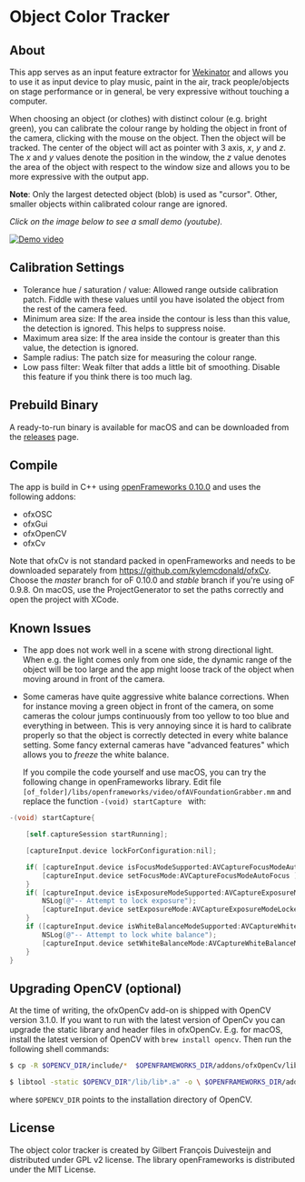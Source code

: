 # Object Color Tracker



## About

This app serves as an input feature extractor for [Wekinator](http://www.wekinator.org) and allows you to use it as input device to play music, paint in the air, track people/objects on stage performance or in general, be very expressive without touching a computer. 

When choosing an object (or clothes) with distinct colour (e.g. bright green), you can calibrate the colour range by holding the object in front of the camera, clicking with the mouse on the object. Then the object will be tracked. The center of the object will act as pointer with 3 axis, *x*, *y* and *z*. The *x* and *y* values denote the position in the window, the *z* value denotes the area of the object with respect to the window size and allows you to be more expressive with the output app. 

**Note**: Only the largest detected object (blob) is used as "cursor". Other, smaller objects within calibrated colour range are ignored.

*Click on the image below to see a small demo (youtube).*

[![Demo video](https://img.youtube.com/vi/rXNgobgluP0/0.jpg)](http://www.youtube.com/watch?v=rXNgobgluP0)


## Calibration Settings

- Tolerance hue / saturation / value: Allowed range outside calibration patch. Fiddle with these values until you have isolated the object from the rest of the camera feed. 
- Minimum area size: If the area inside the contour is less than this value, the detection is ignored. This helps to suppress noise.
- Maximum area size: If the area inside the contour is greater than this value, the detection is ignored.
- Sample radius: The patch size for measuring the colour range.
- Low pass filter: Weak filter that adds a little bit of smoothing. Disable this feature if you think there is too much lag.

## Prebuild Binary

A ready-to-run binary is available for macOS and can be downloaded from the [releases](https://github.com/gilbertfrancois/object-color-tracker/releases) page.

## Compile

The app is build in C++ using [openFrameworks 0.10.0](http://www.openframeworks.cc) and uses the following addons:

- ofxOSC
- ofxGui
- ofxOpenCV
- ofxCv

Note that ofxCv is not standard packed in openFrameworks and needs to be downloaded separately from https://github.com/kylemcdonald/ofxCv. Choose the *master* branch for oF 0.10.0 and _stable_ branch if you're using oF 0.9.8. On macOS, use the ProjectGenerator to set the paths correctly and open the project with XCode. 

## Known Issues

- The app does not work well in a scene with strong directional light. When e.g. the light comes only from one side, the dynamic range of the object will be too large and the app might loose track of the object when moving around in front of the camera.

- Some cameras have quite aggressive white balance corrections. When for instance moving a green object in front of the camera, on some cameras the colour jumps continuously from too yellow to too blue and everything in between. This is very annoying since it is hard to calibrate properly so that the object is correctly detected in every white balance setting. Some fancy external cameras have "advanced features" which allows you to _freeze_ the white balance. 

  If you compile the code yourself and use macOS, you can try the following change in openFrameworks library. Edit file `[of_folder]/libs/openframeworks/video/ofAVFoundationGrabber.mm` and replace the function `-(void) startCapture ` with:


```objective-c
-(void) startCapture{

	[self.captureSession startRunning];

	[captureInput.device lockForConfiguration:nil];

    if( [captureInput.device isFocusModeSupported:AVCaptureFocusModeAutoFocus] ) {
        [captureInput.device setFocusMode:AVCaptureFocusModeAutoFocus ];
    }
    if( [captureInput.device isExposureModeSupported:AVCaptureExposureModeLocked] ) {
        NSLog(@"-- Attempt to lock exposure");
        [captureInput.device setExposureMode:AVCaptureExposureModeLocked ];
    }
    if ([captureInput.device isWhiteBalanceModeSupported:AVCaptureWhiteBalanceModeLocked]) {
        NSLog(@"-- Attempt to lock white balance");
        [captureInput.device setWhiteBalanceMode:AVCaptureWhiteBalanceModeLocked];
    }
}

```



## Upgrading OpenCV (optional)

At the time of writing, the ofxOpenCv add-on is shipped with OpenCV version 3.1.0. If you want to run with the latest version of OpenCv you can upgrade the static library and header files in ofxOpenCv. E.g. for macOS, install the latest version of OpenCV with `brew install opencv`. Then run the following shell commands:

```bash
$ cp -R $OPENCV_DIR/include/*  $OPENFRAMEWORKS_DIR/addons/ofxOpenCv/libs/opencv/include/
```
```bash
$ libtool -static $OPENCV_DIR"/lib/lib*.a" -o \ $OPENFRAMEWORKS_DIR/addons/ofxOpenCv/libs/opencv/lib/osx/opencv.a
```

where `$OPENCV_DIR` points to the installation directory of OpenCV.



## License

The object color tracker is created by Gilbert François Duivesteijn and distributed under GPL v2 license. The library openFrameworks is distributed under the MIT License.



